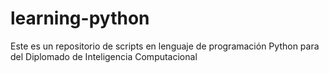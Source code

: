# learning-python
Este es un repositorio de scripts en lenguaje de programación Python para del Diplomado de Inteligencia Computacional
